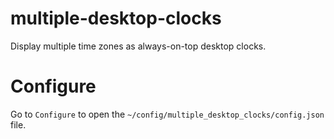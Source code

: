 # multiple-desktop-clocks

Display multiple time zones as always-on-top desktop clocks.

# Configure

Go to `Configure` to open the `~/config/multiple_desktop_clocks/config.json` file. 

